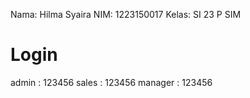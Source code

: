 Nama: Hilma Syaira
NIM: 1223150017
Kelas: SI 23 P SIM

# Login
admin : 123456
sales : 123456
manager : 123456

